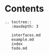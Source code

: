
# Contents

```eval_rst
.. toctree::
   :maxdepth: 3

   interfaces.md
   example.md
   index
   todo.md
```
